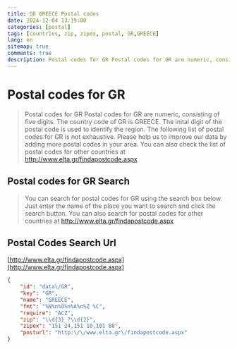 ```yaml
---
title: GR GREECE Postal codes 
date: 2024-12-04 13:19:00
categories: [postal]
tags: [countries, zip, zipex, postal, GR,GREECE]
lang: en
sitemap: true
comments: true
description: Postal codes for GR Postal codes for GR are numeric, consisting of five digits. The country code of GR is GREECE. The inital digit of the postal code is used to identify the region. The following list of postal codes for GR is not exhaustive. Please help us to improve our data by adding more postal codes in your area. You can also check the list of postal codes for other countries at http://www.elta.gr/findapostcode.aspx
---
```


# Postal codes for GR
> Postal codes for GR Postal codes for GR are numeric, consisting of five digits. The country code of GR is GREECE. The inital digit of the postal code is used to identify the region. The following list of postal codes for GR is not exhaustive. Please help us to improve our data by adding more postal codes in your area. You can also check the list of postal codes for other countries at http://www.elta.gr/findapostcode.aspx

## Postal codes for GR Search 
> You can search for postal codes for GR using the search box below. Just enter the name of the place you want to search and click the search button. You can also search for postal codes for other countries at http://www.elta.gr/findapostcode.aspx

## Postal Codes Search Url

[http://www.elta.gr/findapostcode.aspx](http://www.elta.gr/findapostcode.aspx)
```json
{
    "id": "data\/GR",
    "key": "GR",
    "name": "GREECE",
    "fmt": "%N%n%O%n%A%n%Z %C",
    "require": "ACZ",
    "zip": "\\d{3} ?\\d{2}",
    "zipex": "151 24,151 10,101 88",
    "posturl": "http:\/\/www.elta.gr\/findapostcode.aspx"
}
```
